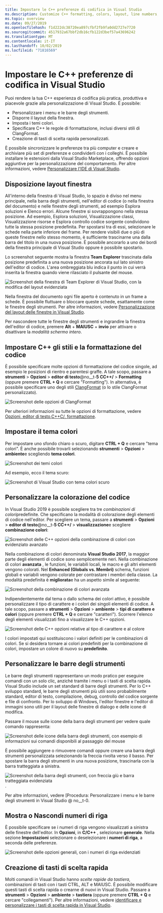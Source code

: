 ```yaml
---
title: Impostare le C++ preferenze di codifica in Visual Studio
ms.description: Customize C++ formatting, colors, layout, line numbers, and menus in the Visual Studio IDE.
ms.topic: overview
ms.date: 09/27/2019
ms.openlocfilehash: f1d222dc38720ea897cfbf2fb9fa0dd2727e7720
ms.sourcegitcommit: 4517932a67bbf2db16cfb122d3bef57a43696242
ms.translationtype: MT
ms.contentlocale: it-IT
ms.lasthandoff: 10/02/2019
ms.locfileid: "71816569"
---
```

# <a name="set-your-c-coding-preferences-in-visual-studio"></a>Impostare le C++ preferenze di codifica in Visual Studio

Puoi rendere la tua C++ esperienza di codifica più pratica, produttiva e piacevole grazie alla personalizzazione di Visual Studio. È possibile:

- Personalizzare i menu e le barre degli strumenti.
- Disporre il layout della finestra.
- Imposta i temi colori.
- Specificare C++ le regole di formattazione, inclusi diversi stili di ClangFormat.
- Creazione di tasti di scelta rapida personalizzati.

È possibile sincronizzare le preferenze tra più computer e creare e archiviare più set di preferenze e condividerli con i colleghi. È possibile installare le estensioni dalla Visual Studio Marketplace, offrendo opzioni aggiuntive per la personalizzazione del comportamento. Per altre informazioni, vedere [Personalizzare l'IDE di Visual Studio](/visualstudio/ide/personalizing-the-visual-studio-ide).

## <a name="arrange-window-layout"></a>Disposizione layout finestra

All'interno della finestra di Visual Studio, lo spazio è diviso nel menu principale, nella barra degli strumenti, nell'editor di codice (o nella finestra del documento) e nelle finestre degli strumenti, ad esempio Esplora soluzioni e Elenco errori. Alcune finestre si sovrappongono nella stessa posizione. Ad esempio, Esplora soluzioni, Visualizzazione classi, Visualizzazione risorse e Esplora controllo codice sorgente condividono tutte la stessa posizione predefinita. Per spostarsi tra di essi, selezionare le schede nella parte inferiore del frame. Per rendere visibili due o più di queste finestre nello stesso momento, è sufficiente trascinarne una dalla barra del titolo in una nuova posizione. È possibile ancorarlo a uno dei bordi della finestra principale di Visual Studio oppure è possibile spostarlo.

Lo screenshot seguente mostra la finestra **Team Explorer** trascinata dalla posizione predefinita a una nuova posizione ancorata sul lato sinistro dell'editor di codice. L'area ombreggiata blu indica il punto in cui verrà inserita la finestra quando viene rilasciato il pulsante del mouse.

![Screenshot della finestra di Team Explorer di Visual Studio, con la modifica del layout evidenziata](media/window-layout-move-team-explorer.png)

Nella finestra del documento ogni file aperto è contenuto in un frame a schede. È possibile fluttuare o bloccare queste schede, esattamente come le finestre degli strumenti. Per altre informazioni, vedere [Personalizzazione del layout delle finestre in Visual Studio](/visualstudio/ide/customizing-window-layouts-in-visual-studio).

Per nascondere tutte le finestre degli strumenti e ingrandire la finestra dell'editor di codice, premere **Alt** + **MAIUSC** + **invio** per attivare o disattivare la *modalità schermo intero*.

## <a name="set-c-coding-styles-and-formatting"></a>Impostare C++ gli stili e la formattazione del codice

È possibile specificare molte opzioni di formattazione del codice singole, ad esempio le posizioni di rientro e parentesi graffe. A tale scopo, passare a **strumenti** > **Opzioni** > **editor di testo**@no__t-**5 CC++/**  > **Formatting** (oppure premere **CTRL + Q** e cercare "Formatting"). In alternativa, è possibile specificare uno degli stili [ClangFormat](https://clang.llvm.org/docs/ClangFormat.html) (o lo stile ClangFormat personalizzato).

![Screenshot delle opzioni di ClangFormat](media/clang-format-ide.png)

Per ulteriori informazioni su tutte le opzioni di formattazione, vedere [Opzioni, editor di testo,C++C/, formattazione](/visualstudio/ide/reference/options-text-editor-c-cpp-formatting).

## <a name="set-the-color-theme"></a>Impostare il tema colori

Per impostare uno sfondo chiaro o scuro, digitare **CTRL + Q** e cercare "tema colori". È anche possibile trovarli selezionando **strumenti** > **Opzioni** > **ambiente**e scegliendo **tema colori**.

![Screenshot dei temi colori](media/tools-options-color-theme.png)

Ad esempio, ecco il tema scuro:

![Screenshot di Visual Studio con tema colori scuro](media/tools-options-dark-theme.png)

## <a name="customize-code-colorization"></a>Personalizzare la colorazione del codice

In Visual Studio 2019 è possibile scegliere tra tre *combinazioni di colori*predefinite. Che specificano la modalità di colorazione degli elementi di codice nell'editor. Per scegliere un tema, passare a **strumenti** > **Opzioni** > **editor di testo**@no__t-**5 CC++/**  > **visualizzazione**e scegliere **combinazione colori**:

![Screenshot delle C++ opzioni della combinazione di colori con evidenziato avanzato](media/color-schemes.png)

Nella combinazione di colori denominata **Visual Studio 2017**, la maggior parte degli elementi di codice sono semplicemente neri. Nella combinazione di colori **avanzata** , le funzioni, le variabili locali, le macro e gli altri elementi vengono colorati. Nel **Enhanced (Globals vs. Membri)**  schema, funzioni globali e variabili vengono colorate per contrastare i membri della classe. La modalità predefinita è **migliorata**e ha un aspetto simile al seguente:

![Screenshot della combinazione di colori avanzata](media/color-scheme-enhanced.png)

Indipendentemente dal tema o dallo schema dei colori attivo, è possibile personalizzare il tipo di carattere e i colori dei singoli elementi di codice. A tale scopo, passare a **strumenti** > **Opzioni** > **ambiente** > **tipi di carattere e colori** (oppure premere **CTRL + Q** e cercare "caratteri"). Scorrere l'elenco degli elementi visualizzati fino a visualizzare le C++ opzioni.

![Screenshot delle C++ opzioni relative al tipo di carattere e al colore](media/tools-options-cpp-colors.png)

I colori impostati qui sostituiscono i valori definiti per le combinazioni di colori. Se si desidera tornare ai colori predefiniti per la combinazione di colori, impostare un colore di nuovo su **predefinito**.

## <a name="customize-the-toolbars"></a>Personalizzare le barre degli strumenti

Le barre degli strumenti rappresentano un modo pratico per eseguire comandi con un solo clic, anziché tramite i menu o i tasti di scelta rapida. Visual Studio include un set standard di barre degli strumenti. Per lo C++ sviluppo standard, le barre degli strumenti più utili sono probabilmente standard, editor di testo, compilazione, debug, controllo del codice sorgente e file di confronto. Per lo sviluppo di Windows, l'editor finestre e l'editor di immagini sono utili per il layout delle finestre di dialogo e delle icone di modifica.

Passare il mouse sulle icone della barra degli strumenti per vedere quale comando rappresenta:

![Screenshot delle icone della barra degli strumenti, con esempio di informazioni sui comandi disponibili al passaggio del mouse](media/toolbar-mouse-hover.png)

È possibile aggiungere o rimuovere comandi oppure creare una barra degli strumenti personalizzata selezionando la freccia rivolta verso il basso. Per spostare la barra degli strumenti in una nuova posizione, trascinarla con la barra tratteggiata a sinistra.

![Screenshot della barra degli strumenti, con freccia giù e barra tratteggiata evidenziata](media/toolbar-move-edit.png).

Per altre informazioni, vedere [Procedura: Personalizzare i menu e le barre degli strumenti in Visual Studio @ no__t-0.

## <a name="show-or-hide-line-numbers"></a>Mostra o Nascondi numeri di riga

È possibile specificare se i numeri di riga vengono visualizzati a sinistra delle finestre dell'editor. In **Opzioni**, in **C/C++** , selezionare **generale**. Nella sezione **Impostazioni** selezionare o deselezionare i **numeri di riga**, a seconda delle preferenze.

![Screenshot delle opzioni generali, con i numeri di riga evidenziati](media/tools-options-line-numbers.png)

## <a name="create-keyboard-shortcuts"></a>Creazione di tasti di scelta rapida

Molti comandi in Visual Studio hanno *scelte rapide da tastiera*, combinazioni di tasti con i tasti CTRL, ALT e MAIUSC. È possibile modificare questi tasti di scelta rapida o crearne di nuovi in Visual Studio. Passare a **strumenti** > **Opzioni** > **ambiente** > **tastiera** (oppure premere **CTRL + Q** e cercare "collegamenti"). Per altre informazioni, vedere [identificare e personalizzare i tasti di scelta rapida in Visual Studio](/visualstudio/ide/identifying-and-customizing-keyboard-shortcuts-in-visual-studio).
